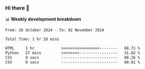 ### Hi there 👋

<!--
**rajaahdjey/rajaahdjey** is a ✨ _special_ ✨ repository because its `README.md` (this file) appears on your GitHub profile.

Here are some ideas to get you started:

- 🔭 I’m currently working on ...
- 🌱 I’m currently learning ...
- 👯 I’m looking to collaborate on ...
- 🤔 I’m looking for help with ...
- 💬 Ask me about ...
- 📫 How to reach me: ...
- 😄 Pronouns: ...
- ⚡ Fun fact: ...
-->

📊 **Weekly development breakdown**
<!--START_SECTION:waka-->

```txt
From: 26 October 2024 - To: 02 November 2024

Total Time: 1 hr 28 mins

HTML     1 hr            >>>>>>>>>>>>>>>>>--------   68.71 %
Python   27 mins         >>>>>>>>-----------------   31.02 %
CSS      0 secs          -------------------------   00.26 %
CSV      0 secs          -------------------------   00.01 %
```

<!--END_SECTION:waka-->
